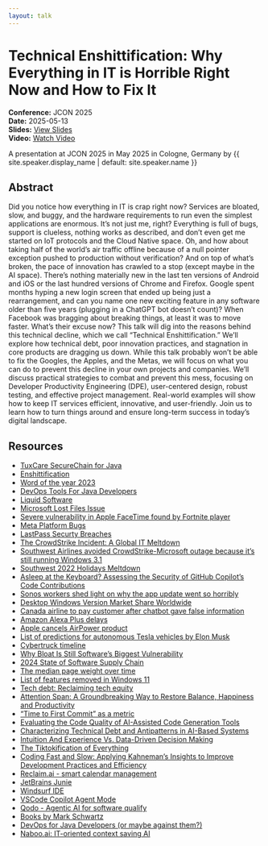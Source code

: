 ```yaml
---
layout: talk
---
```


<!-- Source: https://noti.st/jbaruch/KutsVw/technical-enshittification-why-everything-in-it-is-horrible-right-now-and-how-to-fix-it -->
# Technical Enshittification: Why Everything in IT is Horrible Right Now and How to Fix It

**Conference:** JCON 2025  
**Date:** 2025-05-13  
**Slides:** [View Slides](https://drive.google.com/file/d/1DBoFoU74CiVKN6owxxeaLVk41btWeWDw/view)  
**Video:** [Watch Video](https://www.youtube.com/watch?v=Yh_hs4mZTiY)  

A presentation at JCON 2025 in
                    May 2025 in
                    Cologne, Germany by 
                    {{ site.speaker.display_name | default: site.speaker.name }}

## Abstract

Did you notice how everything in IT is crap right now? Services are bloated, slow, and buggy, and the hardware requirements to run even the simplest applications are enormous. It’s not just me, right? Everything is full of bugs, support is clueless, nothing works as described, and don’t even get me started on IoT protocols and the Cloud Native space. Oh, and how about taking half of the world’s air traffic offline because of a null pointer exception pushed to production without verification?
And on top of what’s broken, the pace of innovation has crawled to a stop (except maybe in the AI space). There’s nothing materially new in the last ten versions of Android and iOS or the last hundred versions of Chrome and Firefox. Google spent months hyping a new login screen that ended up being just a rearrangement, and can you name one new exciting feature in any software older than five years (plugging in a ChatGPT bot doesn’t count)? When Facebook was bragging about breaking things, at least it was to move faster. What’s their excuse now?
This talk will dig into the reasons behind this technical decline, which we call “Technical Enshittification.” We’ll explore how technical debt, poor innovation practices, and stagnation in core products are dragging us down.
While this talk probably won’t be able to fix the Googles, the Apples, and the Metas, we will focus on what you can do to prevent this decline in your own projects and companies.
We’ll discuss practical strategies to combat and prevent this mess, focusing on Developer Productivity Engineering (DPE), user-centered design, robust testing, and effective project management. Real-world examples will show how to keep IT services efficient, innovative, and user-friendly.
Join us to learn how to turn things around and ensure long-term success in today’s digital landscape.

## Resources

- [TuxCare SecureChain for Java](https://tuxcare.com/securechain-for-java/)
- [Enshittification](https://en.wikipedia.org/wiki/Enshittification)
- [Word of the year 2023](https://americandialect.org/2023-word-of-the-year-is-enshittification/)
- [DevOps Tools For Java Developers](https://amzn.to/4io8r3I)
- [Liquid Software](https://amzn.to/3F9i5cb)
- [Microsoft Lost Files Issue](https://redmondmag.com/articles/2018/10/09/microsoft-lost-files-issue-windows-10.aspx)
- [Severe vulnerability in Apple FaceTime found by Fortnite player](https://www.zdnet.com/article/apple-facetime-exploit-found-by-14-year-old-playing-fortnite/)
- [Meta Platform Bugs](https://developers.facebook.com/support/bugs/)
- [LastPass Securty Breaches](https://en.wikipedia.org/wiki/LastPass#Security_incidents)
- [The CrowdStrike Incident: A Global IT Meltdown](https://www.blackfog.com/the-crowdstrike-incident-a-global-it-meltdown/)
- [Southwest Airlines avoided CrowdStrike-Microsoft outage because it’s still running Windows 3.1](https://www.techradar.com/pro/security/southwest-airlines-avoided-crowdstrike-microsoft-outage-because-its-still-running-windows-31-fourth-largest-us-airline-remained-free-of-bsod-errors-because-its-os-hasnt-been-updated-in-decades)
- [Southwest 2022 Holidays Meltdown](https://www.reuters.com/article/business/southwest-cancels-thousands-more-flights-u-s-government-vows-scrutiny-idUSNIKBN2TB0IP/)
- [Asleep at the Keyboard? Assessing the Security of GitHub Copilot’s Code Contributions](https://arxiv.org/abs/2108.09293)
- [Sonos workers shed light on why the app update went so horribly](https://arstechnica.com/gadgets/2024/09/it-was-the-wrong-decision-employees-discuss-sonos-rushed-app-debacle/)
- [Desktop Windows Version Market Share Worldwide](https://gs.statcounter.com/windows-version-market-share/desktop/worldwide/#monthly-202307-202407)
- [Canada airline to pay customer after chatbot gave false information](https://www.washingtonpost.com/travel/2024/02/18/air-canada-airline-chatbot-ruling/)
- [Amazon Alexa Plus delays](https://www.pymnts.com/amazon-alexa/2025/amazon-unveils-an-agentic-smarter-and-more-capable-alexa-plus/)
- [Apple cancels AirPower product](https://techcrunch.com/2019/03/29/apple-cancels-airpower-product-citing-inability-to-meet-its-high-standards-for-hardware/)
- [List of predictions for autonomous Tesla vehicles by Elon Musk](https://en.wikipedia.org/wiki/List_of_predictions_for_autonomous_Tesla_vehicles_by_Elon_Musk)
- [Cybertruck timeline](https://en.wikipedia.org/wiki/Tesla_Cybertruck)
- [Why Bloat Is Still Software’s Biggest Vulnerability](https://spectrum.ieee.org/lean-software-development)
- [2024 State of Software Supply Chain](https://www.sonatype.com/state-of-the-software-supply-chain/2024/10-year-look)
- [The median page weight over time](https://almanac.httparchive.org/en/2024/page-weight)
- [List of features removed in Windows 11](https://en.wikipedia.org/wiki/List_of_features_removed_in_Windows_11)
- [Tech debt: Reclaiming tech equity](https://www.mckinsey.com/industries/technology-media-and-telecommunications/our-insights/tech-debt-reclaiming-tech-equity)
- [Attention Span: A Groundbreaking Way to Restore Balance, Happiness and Productivity](https://amzn.to/4bwVfHr)
- [“Time to First Commit” as a metric](https://bardoloi.com/blog/2018/02/02/time-to-first-commit/)
- [Evaluating the Code Quality of AI-Assisted Code Generation Tools](https://arxiv.org/abs/2304.10778)
- [Characterizing Technical Debt and Antipatterns in AI-Based Systems](https://arxiv.org/abs/2103.09783)
- [Intuition And Experience Vs. Data-Driven Decision Making](https://blog.cads.ai/intuition-vs-data-driven-decision-making/)
- [The Tiktokification of Everything](https://www.singlegrain.com/blog/ms/tiktokification/)
- [Coding Fast and Slow: Applying Kahneman’s Insights to Improve Development Practices and Efficiency](https://noti.st/jbaruch/HcSyXC/coding-fast-and-slow-applying-kahnemans-insights-to-improve-development-practices-and-efficiency)
- [Reclaim.ai - smart calendar management](https://reclaim.ai/)
- [JetBrains Junie](https://www.jetbrains.com/junie/)
- [Windsurf IDE](https://codeium.com/windsurf)
- [VSCode Copilot Agent Mode](https://code.visualstudio.com/docs/copilot/copilot-edits#_use-agent-mode-preview)
- [Qodo - Agentic AI for software qualify](https://www.qodo.ai/)
- [Books by Mark Schwartz](https://www.amazon.com/stores/author/B01AHGEC2I)
- [DevOps for Java Developers (or maybe against them?)](https://noti.st/jbaruch/7y4wIa/devops-for-developers-or-maybe-against-them)
- [Naboo.ai: IT-oriented context saving AI](https://www.naboo.ai/)
